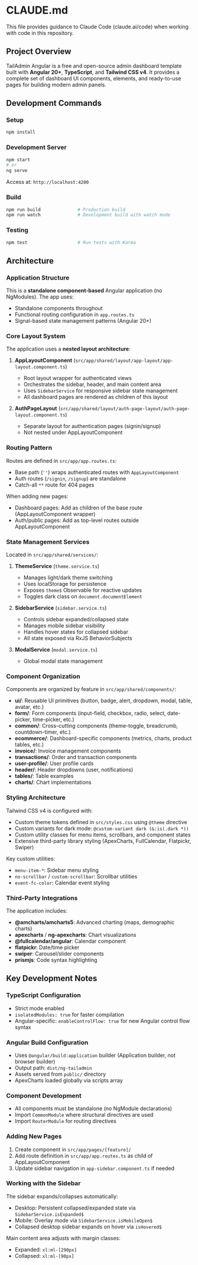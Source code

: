 # CLAUDE.md

This file provides guidance to Claude Code (claude.ai/code) when working with code in this repository.

## Project Overview

TailAdmin Angular is a free and open-source admin dashboard template built with **Angular 20+**, **TypeScript**, and **Tailwind CSS v4**. It provides a complete set of dashboard UI components, elements, and ready-to-use pages for building modern admin panels.

## Development Commands

### Setup
```bash
npm install
```

### Development Server
```bash
npm start
# or
ng serve
```
Access at: `http://localhost:4200`

### Build
```bash
npm run build              # Production build
npm run watch              # Development build with watch mode
```

### Testing
```bash
npm test                   # Run tests with Karma
```

## Architecture

### Application Structure

This is a **standalone component-based** Angular application (no NgModules). The app uses:
- Standalone components throughout
- Functional routing configuration in `app.routes.ts`
- Signal-based state management patterns (Angular 20+)

### Core Layout System

The application uses a **nested layout architecture**:

1. **AppLayoutComponent** (`src/app/shared/layout/app-layout/app-layout.component.ts`)
   - Root layout wrapper for authenticated views
   - Orchestrates the sidebar, header, and main content area
   - Uses `SidebarService` for responsive sidebar state management
   - All dashboard pages are rendered as children of this layout

2. **AuthPageLayout** (`src/app/shared/layout/auth-page-layout/auth-page-layout.component.ts`)
   - Separate layout for authentication pages (signin/signup)
   - Not nested under AppLayoutComponent

### Routing Pattern

Routes are defined in `src/app/app.routes.ts`:
- Base path (`''`) wraps authenticated routes with `AppLayoutComponent`
- Auth routes (`/signin`, `/signup`) are standalone
- Catch-all `**` route for 404 pages

When adding new pages:
- Dashboard pages: Add as children of the base route (AppLayoutComponent wrapper)
- Auth/public pages: Add as top-level routes outside AppLayoutComponent

### State Management Services

Located in `src/app/shared/services/`:

1. **ThemeService** (`theme.service.ts`)
   - Manages light/dark theme switching
   - Uses localStorage for persistence
   - Exposes `theme$` Observable for reactive updates
   - Toggles dark class on `document.documentElement`

2. **SidebarService** (`sidebar.service.ts`)
   - Controls sidebar expanded/collapsed state
   - Manages mobile sidebar visibility
   - Handles hover states for collapsed sidebar
   - All state exposed via RxJS BehaviorSubjects

3. **ModalService** (`modal.service.ts`)
   - Global modal state management

### Component Organization

Components are organized by feature in `src/app/shared/components/`:

- **ui/**: Reusable UI primitives (button, badge, alert, dropdown, modal, table, avatar, etc.)
- **form/**: Form components (input-field, checkbox, radio, select, date-picker, time-picker, etc.)
- **common/**: Cross-cutting components (theme-toggle, breadcrumb, countdown-timer, etc.)
- **ecommerce/**: Dashboard-specific components (metrics, charts, product tables, etc.)
- **invoice/**: Invoice management components
- **transactions/**: Order and transaction components
- **user-profile/**: User profile cards
- **header/**: Header dropdowns (user, notifications)
- **tables/**: Table examples
- **charts/**: Chart implementations

### Styling Architecture

Tailwind CSS v4 is configured with:
- Custom theme tokens defined in `src/styles.css` using `@theme` directive
- Custom variants for dark mode: `@custom-variant dark (&:is(.dark *))`
- Custom utility classes for menu items, scrollbars, and component states
- Extensive third-party library styling (ApexCharts, FullCalendar, Flatpickr, Swiper)

Key custom utilities:
- `menu-item-*`: Sidebar menu styling
- `no-scrollbar` / `custom-scrollbar`: Scrollbar utilities
- `event-fc-color`: Calendar event styling

### Third-Party Integrations

The application includes:
- **@amcharts/amcharts5**: Advanced charting (maps, demographic charts)
- **apexcharts** / **ng-apexcharts**: Chart visualizations
- **@fullcalendar/angular**: Calendar component
- **flatpickr**: Date/time picker
- **swiper**: Carousel/slider components
- **prismjs**: Code syntax highlighting

## Key Development Notes

### TypeScript Configuration
- Strict mode enabled
- `isolatedModules: true` for faster compilation
- Angular-specific: `enableControlFlow: true` for new Angular control flow syntax

### Angular Build Configuration
- Uses `@angular/build:application` builder (Application builder, not browser builder)
- Output path: `dist/ng-tailadmin`
- Assets served from `public/` directory
- ApexCharts loaded globally via scripts array

### Component Development
- All components must be standalone (no NgModule declarations)
- Import `CommonModule` where structural directives are used
- Import `RouterModule` for routing directives

### Adding New Pages
1. Create component in `src/app/pages/[feature]/`
2. Add route definition in `src/app/app.routes.ts` as child of AppLayoutComponent
3. Update sidebar navigation in `app-sidebar.component.ts` if needed

### Working with the Sidebar
The sidebar expands/collapses automatically:
- Desktop: Persistent collapsed/expanded state via `SidebarService.isExpanded$`
- Mobile: Overlay mode via `SidebarService.isMobileOpen$`
- Collapsed desktop sidebar expands on hover via `isHovered$`

Main content area adjusts with margin classes:
- Expanded: `xl:ml-[290px]`
- Collapsed: `xl:ml-[90px]`
